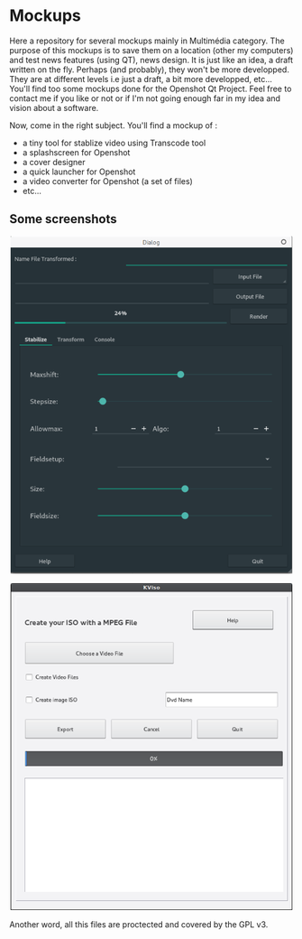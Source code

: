 # Mockups
Here a repository for several mockups mainly in Multimédia category.
The purpose of this mockups is to save them on a location (other my computers) and test news features (using QT), news design. It is just like an idea, a draft written on the fly.
Perhaps (and probably), they won't be more developped. They are at different levels i.e just a draft, a bit more developped, etc...
You'll find too some mockups done for the Openshot Qt Project.
Feel free to contact me if you like or not or if I'm not going enough far in my idea and  vision about a software.

Now, come in the right subject. You'll find a mockup of :
* a tiny tool for stablize video using Transcode tool
* a splashscreen for Openshot
* a cover designer
* a quick launcher for Openshot
* a video converter for Openshot (a set of files)
* etc...

Some screenshots
----------------

<p align="center">
    <img src="estabilize/estabilize.png" alt="eStabilize" width="500">
</p>

<p align="center">
    <img src="Kviso/KViso.png" alt="Kviso" width="500">
</p>



Another word, all this files are proctected and covered by the GPL v3.
